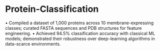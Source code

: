 # Protein-Classification
• Compiled a dataset of 1,000 proteins across 10 membrane-expressing classes; curated FASTA sequences and PDB structures for feature engineering. • Achieved 94.5% classification accuracy with classical ML models; demonstrated their robustness over deep-learning algorithms in data-scarce environments.
